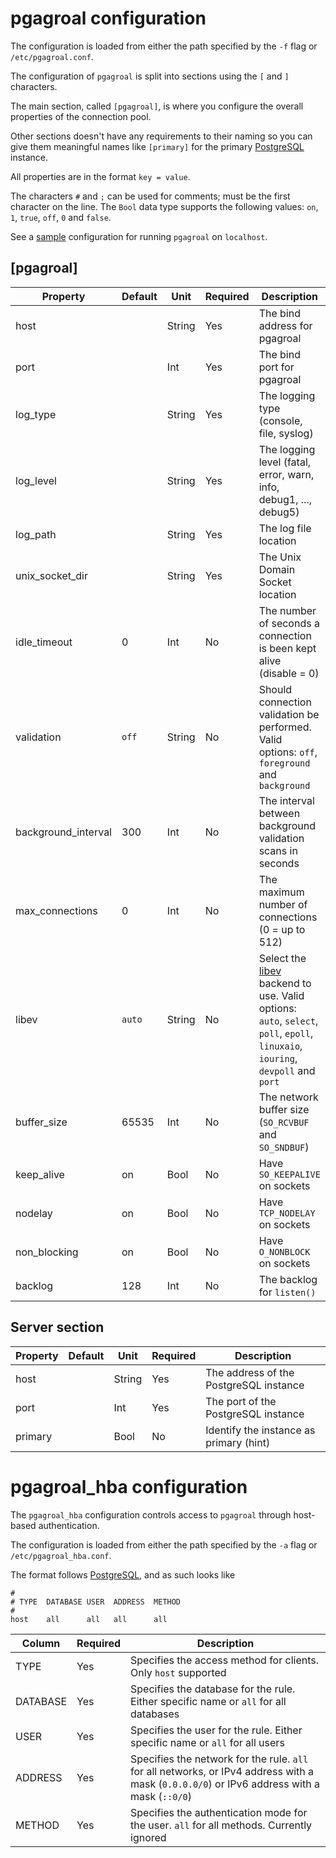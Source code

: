 # pgagroal configuration

The configuration is loaded from either the path specified by the `-f` flag or `/etc/pgagroal.conf`.

The configuration of `pgagroal` is split into sections using the `[` and `]` characters.

The main section, called `[pgagroal]`, is where you configure the overall properties
of the connection pool.

Other sections doesn't have any requirements to their naming so you can give them
meaningful names like `[primary]` for the primary [PostgreSQL](https://www.postgresql.org)
instance.

All properties are in the format `key = value`.

The characters `#` and `;` can be used for comments; must be the first character on the line.
The `Bool` data type supports the following values: `on`, `1`, `true`, `off`, `0` and `false`.

See a [sample](./etc/pgagroal.conf) configuration for running `pgagroal` on `localhost`.

## [pgagroal]

| Property | Default | Unit | Required | Description |
|----------|---------|------|----------|-------------|
| host | | String | Yes | The bind address for pgagroal |
| port | | Int | Yes | The bind port for pgagroal |
| log_type | | String | Yes | The logging type (console, file, syslog) |
| log_level | | String | Yes | The logging level (fatal, error, warn, info, debug1, ..., debug5) |
| log_path | | String | Yes | The log file location |
| unix_socket_dir | | String | Yes | The Unix Domain Socket location |
| idle_timeout | 0 | Int | No | The number of seconds a connection is been kept alive (disable = 0) |
| validation | `off` | String | No | Should connection validation be performed. Valid options: `off`, `foreground` and `background` |
| background_interval | 300 | Int | No | The interval between background validation scans in seconds |
| max_connections | 0 | Int | No | The maximum number of connections (0 = up to 512) |
| libev | `auto` | String | No | Select the [libev](http://software.schmorp.de/pkg/libev.html) backend to use. Valid options: `auto`, `select`, `poll`, `epoll`, `linuxaio`, `iouring`, `devpoll` and `port` |
| buffer_size | 65535 | Int | No | The network buffer size (`SO_RCVBUF` and `SO_SNDBUF`) |
| keep_alive | on | Bool | No | Have `SO_KEEPALIVE` on sockets |
| nodelay | on | Bool | No | Have `TCP_NODELAY` on sockets |
| non_blocking | on | Bool | No | Have `O_NONBLOCK` on sockets |
| backlog | 128 | Int | No | The backlog for `listen()` |

## Server section

| Property | Default | Unit | Required | Description |
|----------|---------|------|----------|-------------|
| host | | String | Yes | The address of the PostgreSQL instance |
| port | | Int | Yes | The port of the PostgreSQL instance |
| primary | | Bool | No | Identify the instance as primary (hint) |

# pgagroal_hba configuration

The `pgagroal_hba` configuration controls access to `pgagroal` through host-based authentication.

The configuration is loaded from either the path specified by the `-a` flag or `/etc/pgagroal_hba.conf`.

The format follows [PostgreSQL](https://www.postgresql.org), and as such looks like

```
#
# TYPE  DATABASE USER  ADDRESS  METHOD
#
host    all      all   all      all
```

| Column | Required | Description |
|--------|----------|-------------|
| TYPE   | Yes      | Specifies the access method for clients. Only `host` supported |
| DATABASE | Yes      | Specifies the database for the rule. Either specific name or `all` for all databases |
| USER | Yes      | Specifies the user for the rule. Either specific name or `all` for all users |
| ADDRESS | Yes      | Specifies the network for the rule. `all` for all networks, or IPv4 address with a mask (`0.0.0.0/0`) or IPv6 address with a mask (`::0/0`) |
| METHOD | Yes      | Specifies the authentication mode for the user. `all` for all methods. Currently ignored |
